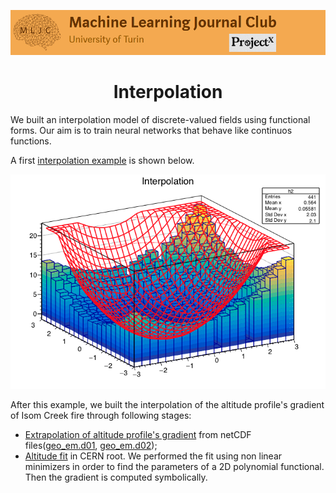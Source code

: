 ![Logo](/Support_Materials/Assets/Logo_MLJC.png)

<h1 align="center">
  Interpolation
</h1>

We built an interpolation model of discrete-valued fields using functional forms. Our aim is to train neural networks that behave like continuos functions.

A first [interpolation example](/BC_Interpolation/Interpolation_Example/Surface_fit.cpp) is shown below. 
<p align="center">
  <img src="/BC_Interpolation/Interpolation_Example/ExampleScalar2D.png">
</p>

After this example, we built the interpolation of the altitude profile's gradient of Isom Creek fire through following stages:

* [Extrapolation of altitude profile's gradient](/BC_Interpolation/IsomCreek_Alt/IsomCreek_altimetric_preprocessing.ipynb) from netCDF files([geo_em.d01](/BC_Interpolation/IsomCreek_Alt/geo_em.d01.nc), [geo_em.d02](/BC_Interpolation/IsomCreek_Alt/geo_em.d02.nc));
* [Altitude fit](/BC_Interpolation/IsomCreek_Alt/alt_fit.cpp) in CERN root. We performed the fit using non linear minimizers in order to find the parameters of a 2D polynomial functional. Then the gradient is computed symbolically. 
